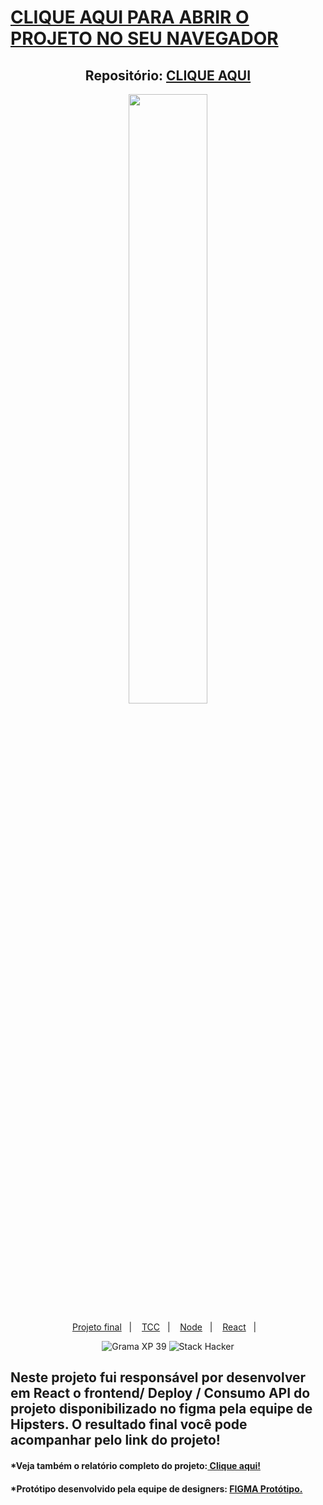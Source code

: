 # <a href="https://giveeorg.github.io/GO/">CLIQUE AQUI PARA ABRIR O PROJETO NO SEU NAVEGADOR</a> 
## <div align="center">Repositório: <a href="https://github.com/GiveeOrg/GO">CLIQUE AQUI</a></div>


<p align="center">
  <img src="https://github.com/scillapinheiro/gama_academy_desafio-1/blob/main/logo-gama-academy.png" width="50%">
</p>

<p align="center">
  <a href="#-Projeto">Projeto final</a>&nbsp;&nbsp;&nbsp;|&nbsp;&nbsp;&nbsp;
  <a href="#-tecnologias">TCC</a>&nbsp;&nbsp;&nbsp;|&nbsp;&nbsp;&nbsp;
  <a href="#-executando-o-projeto">Node</a>&nbsp;&nbsp;&nbsp;|&nbsp;&nbsp;&nbsp;
  <a href="#-executando-o-projeto">React</a>&nbsp;&nbsp;&nbsp;|&nbsp;&nbsp;&nbsp;
</p>

<p align="center">
  <img alt="Grama XP 39" src="https://img.shields.io/static/v1?label=xp&message=39&color=success&labelColor=grey">
  
  <img alt="Stack Hacker" src="https://img.shields.io/static/v1?label=stack&message=hacker&color=success&labelColor=grey">
  
</p>

## Neste projeto fui responsável por desenvolver em React o frontend/ Deploy / Consumo API do projeto disponibilizado no figma pela equipe de Hipsters. O resultado final você pode acompanhar pelo link do projeto!
#### *Veja também o relatório completo do projeto:<a href="https://granite-room-a96.notion.site/Relat-rio-79553d6f26fb48759f5744388baa7b86"> Clique aqui!</a>
#### *Protótipo desenvolvido pela equipe de designers: <a href="https://www.figma.com/file/UCQtCUpEzgPTWMxhe3zfF6/Desafio-Chef%C3%A3o?node-id=23%3A54"> FIGMA Protótipo.</a>
